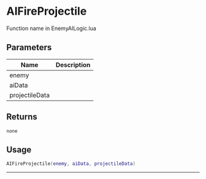 # AIFireProjectile

Function name in EnemyAILogic.lua

## Parameters

| Name           | Description |
| -------------- | ----------- |
| enemy          |             |
| aiData         |             |
| projectileData |             |

## Returns

`none`

## Usage

```lua
AIFireProjectile(enemy, aiData, projectileData)
```

---
